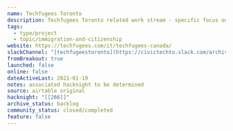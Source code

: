 ```yaml
---
name: Techfugees Toronto
description: Techfugees Toronto related work stream - specific focus on refugee housing challenges in GTA
tags:
  - type/project
  - topic/immigration-and-citizenship
website: https://techfugees.com/it/techfugees-canada/
slackChannel: "[techfugeestoronto](https://civictechto.slack.com/archives/C01ELNH8FB3)"
fromBreakout: true
launched: false
online: false
dateActiveLast: 2021-01-19
notes: associated hacknight to be determined
source: airtable original
hacknight: "[[266]]"
archive_status: backlog
community_status: closed/completed
feature: false
---
```


